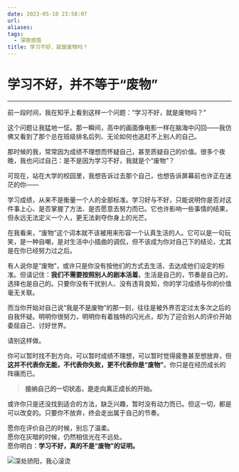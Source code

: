 ```yaml
---
date: 2023-05-10 23:58:07
url: 
aliases: 
tags: 
  - 深夜感悟
title: 学习不好，就是废物吗？
---
```


# 学习不好，并不等于“废物”
--------------

前一段时间，我在知乎上看到这样一个问题：“学习不好，就是废物吗？”

这个问题让我猛地一怔。那一瞬间，高中的画面像电影一样在脑海中闪回——我仿佛又看到了那个总在班级排名后列、无论如何也追赶不上别人的自己。

那时候的我，常常因为成绩不理想而怀疑自己，甚至质疑自己的价值。很多个夜晚，我也问过自己：是不是因为学习不好，我就是个“废物”？

可现在，站在大学的校园里，我想告诉过去那个自己，也想告诉屏幕前也许正在迷茫的你——

学习成绩，从来不是衡量一个人的全部标准。学习好与不好，只能说明你是否对这件事上心、是否掌握了方法、是否愿意去努力而已。它也许影响一些事情的结果，但永远无法定义一个人，更无法剥夺你身上的光芒。

在我看来，“废物”这个词本就不该被用来形容一个认真生活的人。它可以是一句玩笑，是一种自嘲，是对生活中小插曲的调侃，但不该成为你对自己下的结论，尤其是在你已经努力过之后。

有人说你是“废物”，或许只是你没有按他们的方式去生活、去达成他们设定的标准。但请记住：**我们不需要按照别人的剧本活着**。生活是自己的，节奏是自己的，选择也是自己的。只要你没有干扰别人、没有违背良知，你的学习成绩与你的价值毫无关联。

而当你开始对自己说“我是不是废物”的那一刻，往往是被外界否定过太多次之后的自我怀疑。明明你很努力，明明你有着独特的闪光点，却为了迎合别人的评价开始委屈自己、讨好世界。

请别这样做。

你可以暂时找不到方向，可以暂时成绩不理想，可以暂时觉得疲惫甚至想放弃，但**这并不代表你无能，不代表你失败，更不代表你是“废物”**。你只是在经历成长的阵痛而已。

> **接纳自己的一切状态，是走向真正成长的开始。**

或许你只是还没找到适合的方法，缺乏兴趣，暂时没有动力而已。但这一切，都是可以改变的。只要你不放弃，终会走出属于自己的节奏。

愿你在评价自己的时候，别忘了温柔。  
愿你在灰暗的时候，仍然相信光在不远处。  
愿你明白：**学习不好，真的不是“废物”的证明。**

![深处骄阳，我心滚烫](https://tse3.mm.bing.net/th/id/OIP.ihjvLaNcGtoABF2TGWrIrwHaGR?cb=iwc2&rs=1&pid=ImgDetMain)

